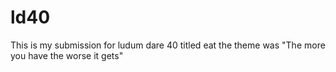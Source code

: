 # ld40
This is my submission for ludum dare 40 titled eat the theme was "The more you have the worse it gets"
